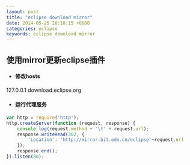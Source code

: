 ```yaml
---
layout: post
title: "eclipse download mirror"
date: 2014-05-25 20:18:15 +0800
categories: eclipse
keywords: eclipse download mirror
---
```

##	使用mirror更新eclipse插件
+	####	修改hosts
127.0.0.1  download.eclipse.org
+	####	运行代理服务
```javascript nodejs代理
var http = require('http');
http.createServer(function (request, response) {
	console.log(request.method + '\t' + request.url);
	response.writeHead(302, {
		'Location': 'http://mirror.bit.edu.cn/eclipse'+request.url
	});
	response.end();
}).listen(80);
```
